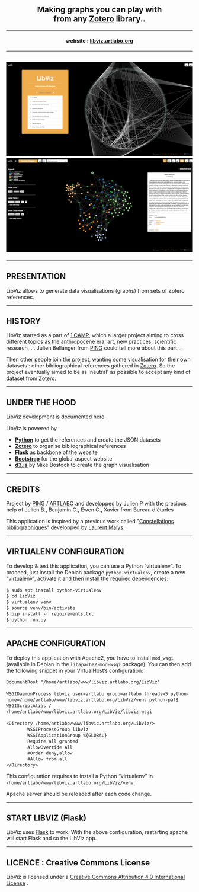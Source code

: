                   

<h2 align=center>
    Making graphs you can play with <br>from any 
    <a href="https://www.zotero.org/">Zotero</a> library..
</h2>

--------

<h4 align=center>
website : <a href="http://libviz.artlabo.org">libviz.artlabo.org</a>
</h4>

------


<h2 align=center>
	<img src="./preview_05a.png">
    <br>
	<img src="./preview_05b.png">
</h2>

-------------------------------------------------------
## PRESENTATION

LibViz allows to generate data visualisations (graphs) from sets of Zotero references.

------------
## HISTORY

LibViz started as a part of [1.CAMP](http://www.pingbase.net/activites/1-camp), which a larger project aiming to cross different topics as the anthropocene era, art, new practices, scientific research, ... Julien Bellanger from [PING](http://www.pingbase.net/) could tell more about this part...

Then other people join the project, wanting some visualisation for their own datasets : other bibliographical references gathered in [Zotero](https://www.zotero.org/). So the project eventually aimed to be as 'neutral' as possible to accept any kind of dataset from Zotero.

-------------------------------------------------------
## UNDER THE HOOD

LibViz development is documented here.

LibViz is powered by :

- [**Python**](https://www.python.org/) to get the references and create the JSON datasets
- [**Zotero**](https://www.zotero.org/) to organise bibliographical references
- [**Flask**](http://flask.pocoo.org/) as backbone of the website
- [**Bootstrap**](https://getbootstrap.com/) for the global aspect website
- [**d3.js**](https://d3js.org/) by Mike Bostock to create the graph visualisation

-------------------------------------------------------
## CREDITS

Project by [PING](http://www.pingbase.net/) / [ARTLABO](http://artlabo.org/) and developped by Julien P with the precious help of Julien B., Benjamin C., Ewen C., Xavier from Bureau d'études

This application is inspired by a previous work called "[Constellations bibliographiques](http://www.laurent-malys.fr/sur-les-epaules-de-darwin/)" developped by [Laurent Malys](http://www.laurent-malys.fr/a-propos/).

-------------------------------------------------------
## VIRTUALENV CONFIGURATION


To develop & test this application, you can use a Python “virtualenv”. To proceed, just install the Debian package `python-virtualenv`, create a new “virtualenv”, activate it and then install the required dependencies:

    $ sudo apt install python-virtualenv
    $ cd LibViz
    $ virtualenv venv
    $ source venv/bin/activate
    $ pip install -r requirements.txt
    $ python run.py

-------------------------------------------------------
## APACHE CONFIGURATION


To deploy this application with Apache2, you have to install `mod_wsgi` (available in Debian in the `libapache2-mod-wsgi` package). You can then add the following snippet in your VirtualHost’s configuration:

    DocumentRoot "/home/artlabo/www/libviz.artlabo.org/LibViz"

    WSGIDaemonProcess libviz user=artlabo group=artlabo threads=5 python-home=/home/artlabo/www/libviz.artlabo.org/LibViz/venv python-pat$
    WSGIScriptAlias / /home/artlabo/www/libviz.artlabo.org/LibViz/libviz.wsgi

    <Directory /home/artlabo/www/libviz.artlabo.org/LibViz/>
            WSGIProcessGroup libviz
            WSGIApplicationGroup %{GLOBAL}
            Require all granted
            AllowOverride All
            #Order deny,allow
            #Allow from all
    </Directory>

This configuration requires to install a Python “virtualenv” in `/home/artlabo/www/libviz.artlabo.org/LibViz/venv`.

Apache server should be reloaded after each code change.

-------------------------------------------------------
## START LIBVIZ (Flask)

LibViz uses [Flask](http://flask.pocoo.org/) to work. 
With the above configuration, restarting apache will start Flask and so the LibViz app.

-------------------------------------------------------
## LICENCE :  Creative Commons License

LibViz is licensed under a [Creative Commons Attribution 4.0 International License](https://creativecommons.org/licenses/by/4.0/deed.fr) .
